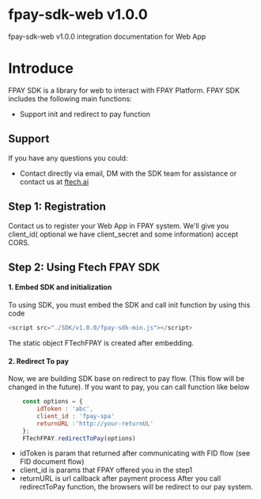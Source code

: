 # fpay-sdk-web v1.0.0
fpay-sdk-web v1.0.0 integration documentation for Web App

# Introduce
FPAY SDK is a library for web to interact with FPAY Platform. FPAY SDK includes the following main functions:
- Support init and redirect to pay function

## Support
If you have any questions you could:

- Contact directly via email, DM with the SDK team for assistance or contact us at [ftech.ai](https://ftech.ai/)

## Step 1: Registration
Contact us to register your Web App in FPAY system. 
We'll give you client_id( optional we have client_secret and some information) accept CORS.

## Step 2:  Using Ftech FPAY SDK
#### 1. Embed SDK and initialization
To using SDK, you must embed the SDK and call init function by using this code
``` java
<script src="./SDK/v1.0.0/fpay-sdk-min.js"></script>
```
The static object FTechFPAY is created after embedding. 

#### 2. Redirect To pay
Now, we are building SDK base on redirect to pay flow. (This flow will be changed in the future).
If you want to pay, you can call function like below
```javascript
    const options = {
        idToken : 'abc',
        client_id : 'fpay-spa'
        returnURL :'http://your-returnUL'
    };
    FTechFPAY.redirectToPay(options)
```
- idToken is param that returned after communicating with FID flow (see FID document flow)
- client_id is params that FPAY offered you in the step1
- returnURL is url callback after payment process
After you call redirectToPay function, the browsers will be redirect to our pay system.
